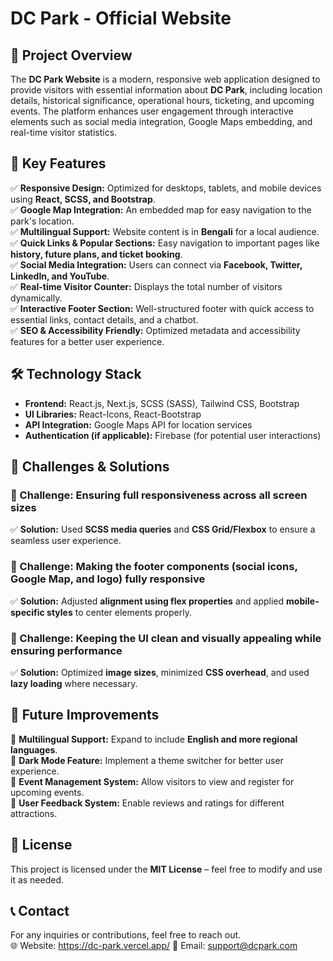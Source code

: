 # DC Park - Official Website

## 📌 Project Overview
The **DC Park Website** is a modern, responsive web application designed to provide visitors with essential information about **DC Park**, including location details, historical significance, operational hours, ticketing, and upcoming events. The platform enhances user engagement through interactive elements such as social media integration, Google Maps embedding, and real-time visitor statistics.

## 🚀 Key Features

✅ **Responsive Design:** Optimized for desktops, tablets, and mobile devices using **React, SCSS, and Bootstrap**.  
✅ **Google Map Integration:** An embedded map for easy navigation to the park's location.  
✅ **Multilingual Support:** Website content is in **Bengali** for a local audience.  
✅ **Quick Links & Popular Sections:** Easy navigation to important pages like **history, future plans, and ticket booking**.  
✅ **Social Media Integration:** Users can connect via **Facebook, Twitter, LinkedIn, and YouTube**.  
✅ **Real-time Visitor Counter:** Displays the total number of visitors dynamically.  
✅ **Interactive Footer Section:** Well-structured footer with quick access to essential links, contact details, and a chatbot.  
✅ **SEO & Accessibility Friendly:** Optimized metadata and accessibility features for a better user experience.  

## 🛠️ Technology Stack

- **Frontend:** React.js, Next.js, SCSS (SASS), Tailwind CSS, Bootstrap  
- **UI Libraries:** React-Icons, React-Bootstrap  
- **API Integration:** Google Maps API for location services  
- **Authentication (if applicable):** Firebase (for potential user interactions)  

## 📌 Challenges & Solutions

### 🔹 Challenge: Ensuring full responsiveness across all screen sizes
✅ **Solution:** Used **SCSS media queries** and **CSS Grid/Flexbox** to ensure a seamless user experience.  

### 🔹 Challenge: Making the footer components (social icons, Google Map, and logo) fully responsive
✅ **Solution:** Adjusted **alignment using flex properties** and applied **mobile-specific styles** to center elements properly.  

### 🔹 Challenge: Keeping the UI clean and visually appealing while ensuring performance
✅ **Solution:** Optimized **image sizes**, minimized **CSS overhead**, and used **lazy loading** where necessary.  

## 🔮 Future Improvements

🔸 **Multilingual Support:** Expand to include **English and more regional languages**.  
🔸 **Dark Mode Feature:** Implement a theme switcher for better user experience.  
🔸 **Event Management System:** Allow visitors to view and register for upcoming events.  
🔸 **User Feedback System:** Enable reviews and ratings for different attractions.  

## 📜 License
This project is licensed under the **MIT License** – feel free to modify and use it as needed.  

## 📞 Contact
For any inquiries or contributions, feel free to reach out.  
🌐 Website: https://dc-park.vercel.app/
📧 Email: support@dcpark.com  
